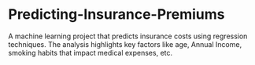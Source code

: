 # Predicting-Insurance-Premiums
A machine learning project that predicts insurance costs using regression techniques. The analysis highlights key factors like age, Annual Income, smoking habits that impact medical expenses, etc.
